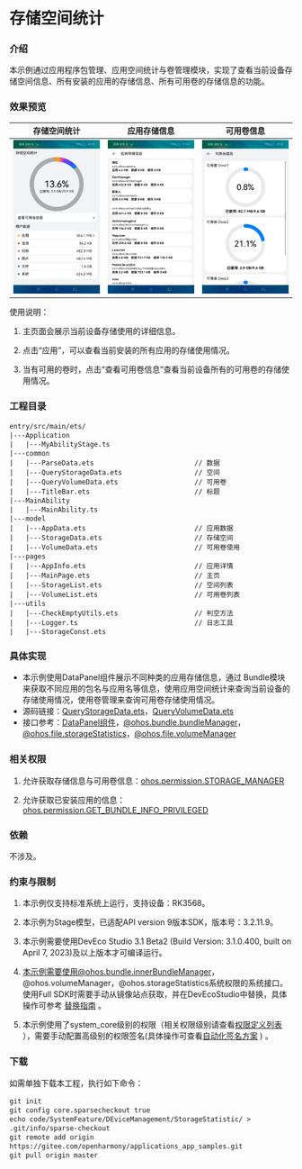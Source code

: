 # 存储空间统计

### 介绍

本示例通过应用程序包管理、应用空间统计与卷管理模块，实现了查看当前设备存储空间信息、所有安装的应用的存储信息、所有可用卷的存储信息的功能。

### 效果预览

| 存储空间统计                          | 应用存储信息                                            | 可用卷信息                    |
|---------------------------------|---------------------------------------------------|--------------------------|
| ![](./screenshots/device/main_page_zh.png) | ![](./screenshots/device/application_page_zh.png) | ![](./screenshots/device/volume_page_zh.png) |

使用说明：

1. 主页面会展示当前设备存储使用的详细信息。

2. 点击“应用”，可以查看当前安装的所有应用的存储使用情况。

3. 当有可用的卷时，点击“查看可用卷信息”查看当前设备所有的可用卷的存储使用情况。

### 工程目录
```
entry/src/main/ets/
|---Application
|   |---MyAbilityStage.ts
|---common
|   |---ParseData.ets                         // 数据
|   |---QueryStorageData.ets                  // 空间
|   |---QueryVolumeData.ets                   // 可用卷
|   |---TitleBar.ets                          // 标题
|---MainAbility
|   |---MainAbility.ts
|---model
|   |---AppData.ets                           // 应用数据
|   |---StorageData.ets                       // 存储空间
|   |---VolumeData.ets                        // 可用卷使用
|---pages
|   |---AppInfo.ets                           // 应用详情
|   |---MainPage.ets                          // 主页
|   |---StorageList.ets                       // 空间列表
|   |---VolumeList.ets                        // 可用卷列表
|---utils
|   |---CheckEmptyUtils.ets                   // 判空方法
|   |---Logger.ts                             // 日志工具
|   |---StorageConst.ets                      
```
### 具体实现

* 本示例使用DataPanel组件展示不同种类的应用存储信息，通过 Bundle模块来获取不同应用的包名与应用名等信息，使用应用空间统计来查询当前设备的存储使用情况，使用卷管理来查询可用卷存储使用情况。
* 源码链接：[QueryStorageData.ets](code/SystemFeature/DeviceManagement/StorageStatistic/entry/src/main/ets/common/QueryStorageData.ets)，[QueryVolumeData.ets](code/SystemFeature/DeviceManagement/StorageStatistic/entry/src/main/ets/common/QueryVolumeData.ets)
* 接口参考：[DataPanel组件](https://gitee.com/openharmony/docs/blob/master/zh-cn/application-dev/reference/arkui-ts/ts-basic-components-datapanel.md)，[@ohos.bundle.bundleManager](https://gitee.com/openharmony/docs/blob/master/zh-cn/application-dev/reference/apis/js-apis-Bundle.md)，[@ohos.file.storageStatistics](https://gitee.com/openharmony/docs/blob/master/zh-cn/application-dev/reference/apis/js-apis-file-storage-statistics.md)，[@ohos.file.volumeManager](https://gitee.com/openharmony/docs/blob/master/zh-cn/application-dev/reference/apis/js-apis-file-volumemanager.md)

### 相关权限

1. 允许获取存储信息与可用卷信息：[ohos.permission.STORAGE_MANAGER](https://gitee.com/openharmony/docs/blob/master/zh-cn/application-dev/security/permission-list.md#ohospermissionstorage_manager)

2. 允许获取已安装应用的信息：[ohos.permission.GET_BUNDLE_INFO_PRIVILEGED](https://gitee.com/openharmony/docs/blob/master/zh-cn/application-dev/security/permission-list.md#ohospermissionget_bundle_info_privileged)

### 依赖

不涉及。

### 约束与限制

1. 本示例仅支持标准系统上运行，支持设备：RK3568。

2. 本示例为Stage模型，已适配API version 9版本SDK，版本号：3.2.11.9。

3. 本示例需要使用DevEco Studio 3.1 Beta2 (Build Version: 3.1.0.400, built on April 7, 2023)及以上版本才可编译运行。

4. 本示例需要使用@ohos.bundle.innerBundleManager，@ohos.volumeManager，@ohos.storageStatistics系统权限的系统接口。使用Full SDK时需要手动从镜像站点获取，并在DevEcoStudio中替换，具体操作可参考 [替换指南](https://docs.openharmony.cn/pages/v3.2/zh-cn/application-dev/quick-start/full-sdk-switch-guide.md/) 。

5. 本示例使用了system_core级别的权限（相关权限级别请查看[权限定义列表](https://gitee.com/openharmony/docs/blob/master/zh-cn/application-dev/security/permission-list.md) ），需要手动配置高级别的权限签名(具体操作可查看[自动化签名方案](https://docs.openharmony.cn/pages/v3.2/zh-cn/application-dev/security/hapsigntool-overview.md/) ) 。

### 下载

如需单独下载本工程，执行如下命令：
```
git init
git config core.sparsecheckout true
echo code/SystemFeature/DEviceManagement/StorageStatistic/ > .git/info/sparse-checkout
git remote add origin https://gitee.com/openharmony/applications_app_samples.git
git pull origin master

```
